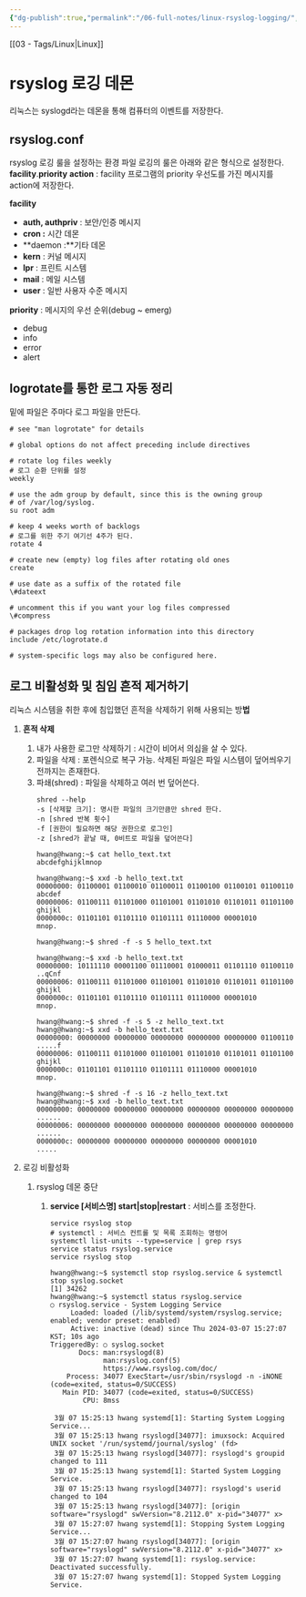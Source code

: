 ```yaml
---
{"dg-publish":true,"permalink":"/06-full-notes/linux-rsyslog-logging/","noteIcon":""}
---
```


[[03 - Tags/Linux\|Linux]]
# rsyslog 로깅 데몬
리눅스는 syslogd라는 데몬을 통해 컴퓨터의 이벤트를 저장한다.
## rsyslog.conf
rsyslog 로깅 룰을 설정하는 환경 파일
로깅의 룰은 아래와 같은 형식으로 설정한다.
**facility**.**priority** **action** : facility 프로그램의 priority 우선도를 가진 메시지를 action에 저장한다.

**facility**
- **auth, authpriv** : 보안/인증 메시지
- **cron :** 시간 데몬
- **daemon :**기타 데몬
- **kern** : 커널 메시지
- **lpr** : 프린트 시스템
- **mail** : 메일 시스템
- **user** : 일반 사용자 수준 메시지

**priority** : 메시지의 우선 순위(debug ~ emerg)
- debug
- info
- error
- alert
## logrotate를 통한 로그 자동 정리
밑에 파일은 주마다 로그 파일을 만든다.
```Shell
# see "man logrotate" for details

# global options do not affect preceding include directives

# rotate log files weekly
# 로그 순환 단위를 설정
weekly

# use the adm group by default, since this is the owning group
# of /var/log/syslog.
su root adm

# keep 4 weeks worth of backlogs
# 로그를 위한 주기 여기선 4주가 된다.
rotate 4

# create new (empty) log files after rotating old ones
create

# use date as a suffix of the rotated file
\#dateext

# uncomment this if you want your log files compressed
\#compress

# packages drop log rotation information into this directory
include /etc/logrotate.d

# system-specific logs may also be configured here.
```

## 로그 비활성화 및 침임 흔적 제거하기

리눅스 시스템을 취한 후에 침입했던 흔적을 삭제하기 위해 사용되는 방**법**

1. **흔적 삭제**
    1. 내가 사용한 로그만 삭제하기 : 시간이 비어서 의심을 살 수 있다.
    2. 파일을 삭제 : 포렌식으로 복구 가능. 삭제된 파일은 파일 시스템이 덮어씌우기 전까지는 존재한다.
    3. 파쇄(shred) : 파일을 삭제하고 여러 번 덮어쓴다. 
        ```Shell
        shred --help
        -s [삭제할 크기]: 명시한 파일의 크기만큼만 shred 한다.
        -n [shred 반복 횟수]
        -f [권한이 필요하면 해당 권한으로 로그인]
        -z [shred가 끝날 때, 0비트로 파일을 덮어쓴다]
        
        hwang@hwang:~$ cat hello_text.txt 
        abcdefghijklmnop
				
        hwang@hwang:~$ xxd -b hello_text.txt 
        00000000: 01100001 01100010 01100011 01100100 01100101 01100110  abcdef
        00000006: 01100111 01101000 01101001 01101010 01101011 01101100  ghijkl
        0000000c: 01101101 01101110 01101111 01110000 00001010           mnop.
        
        hwang@hwang:~$ shred -f -s 5 hello_text.txt 
        
        hwang@hwang:~$ xxd -b hello_text.txt
        00000000: 10111110 00001100 01110001 01000011 01101110 01100110  ..qCnf
        00000006: 01100111 01101000 01101001 01101010 01101011 01101100  ghijkl
        0000000c: 01101101 01101110 01101111 01110000 00001010           mnop.
        
        hwang@hwang:~$ shred -f -s 5 -z hello_text.txt 
        hwang@hwang:~$ xxd -b hello_text.txt 
        00000000: 00000000 00000000 00000000 00000000 00000000 01100110  .....f
        00000006: 01100111 01101000 01101001 01101010 01101011 01101100  ghijkl
        0000000c: 01101101 01101110 01101111 01110000 00001010           mnop.
        
        hwang@hwang:~$ shred -f -s 16 -z hello_text.txt 
        hwang@hwang:~$ xxd -b hello_text.txt 
        00000000: 00000000 00000000 00000000 00000000 00000000 00000000  ......
        00000006: 00000000 00000000 00000000 00000000 00000000 00000000  ......
        0000000c: 00000000 00000000 00000000 00000000 00001010           .....
        ```
        
2. 로깅 비활성화
    1. rsyslog 데몬 중단
        1. **service [서비스명] start|stop|restart** : 서비스를 조정한다.
            
            ```Shell
            service rsyslog stop
            # systemctl : 서비스 컨트롤 및 목록 조회하는 명령어
            systemctl list-units --type=service | grep rsys
            service status rsyslog.service
            service rsyslog stop
            
            hwang@hwang:~$ systemctl stop rsyslog.service & systemctl stop syslog.socket 
            [1] 34262
            hwang@hwang:~$ systemctl status rsyslog.service 
            ○ rsyslog.service - System Logging Service
                 Loaded: loaded (/lib/systemd/system/rsyslog.service; enabled; vendor preset: enabled)
                 Active: inactive (dead) since Thu 2024-03-07 15:27:07 KST; 10s ago
            TriggeredBy: ○ syslog.socket
                   Docs: man:rsyslogd(8)
                         man:rsyslog.conf(5)
                         https://www.rsyslog.com/doc/
                Process: 34077 ExecStart=/usr/sbin/rsyslogd -n -iNONE (code=exited, status=0/SUCCESS)
               Main PID: 34077 (code=exited, status=0/SUCCESS)
                    CPU: 8mss
            
             3월 07 15:25:13 hwang systemd[1]: Starting System Logging Service...
             3월 07 15:25:13 hwang rsyslogd[34077]: imuxsock: Acquired UNIX socket '/run/systemd/journal/syslog' (fd>
             3월 07 15:25:13 hwang rsyslogd[34077]: rsyslogd's groupid changed to 111
             3월 07 15:25:13 hwang systemd[1]: Started System Logging Service.
             3월 07 15:25:13 hwang rsyslogd[34077]: rsyslogd's userid changed to 104
             3월 07 15:25:13 hwang rsyslogd[34077]: [origin software="rsyslogd" swVersion="8.2112.0" x-pid="34077" x>
             3월 07 15:27:07 hwang systemd[1]: Stopping System Logging Service...
             3월 07 15:27:07 hwang rsyslogd[34077]: [origin software="rsyslogd" swVersion="8.2112.0" x-pid="34077" x>
             3월 07 15:27:07 hwang systemd[1]: rsyslog.service: Deactivated successfully.
             3월 07 15:27:07 hwang systemd[1]: Stopped System Logging Service.
            
            ```